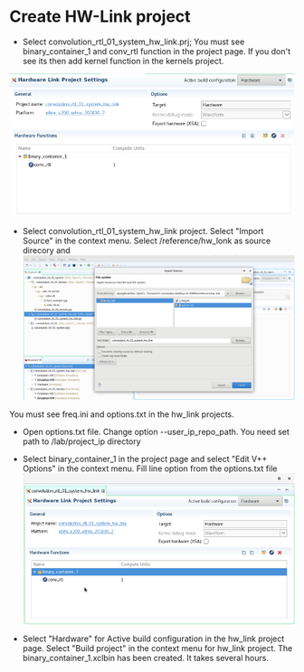 # Create HW-Link project
* Select convolution_rtl_01_system_hw_link.prj; You must see binary_container_1 and conv_rtl function in the project page. If you don't see its then add kernel function in the kernels project.

![hw_project_page](./hw_project_page.png)

* Select convolution_rtl_01_system_hw_link project. Select "Import Source" in the context menu. Select <path>/reference/hw_lonk as source direcory and 
![hw_import](./hw_import.png)

You must see freq.ini and options.txt in the hw_link projects.

* Open options.txt file. Change option --user_ip_repo_path. You need set path to <path>/lab/project_ip directory

* Select binary_container_1 in the project page and select "Edit V++ Options" in the context menu. Fill line option from the options.txt file
![hw_edit_options](./hw_edit_options.png)

* Select "Hardware" for Active build configuration in the hw_link project page. Select "Build project" in the context menu for hw_link project. The binary_container_1.xclbin has been created. It takes several hours.